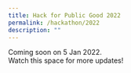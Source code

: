 ```yaml
---
title: Hack for Public Good 2022
permalink: /hackathon/2022
description: ""
---
```

Coming soon on 5 Jan 2022. 
</br>Watch this space for more updates!